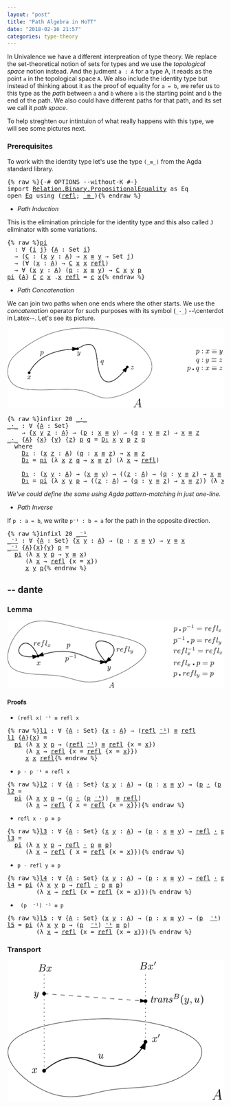 ```yaml
---
layout: "post"
title: "Path Algebra in HoTT"
date: "2018-02-16 21:57"
categories: type-theory
---
```


In Univalence we have a different interpreation of type theory. We replace the
set-theoretical notion of sets for types and we use the *topological space*
notion instead. And the judment `a : A` for a type A, it reads as the point `a` in
the topological space `A`. We also include the identity type but instead of thinking
about it as the proof of equality for `a = b`, we refer us to this type as
the *path* between `a` and `b` where `a` is the starting point and `b` the end
of the path. We also could have different paths for that path, and its set
we call it *path space*.

To help streghten our intintuion of what really happens with this type, we
will see some pictures next.

### Prerequisites

To work with the identity type let's use the type `(_≡_)` from
the Agda standard library.

<pre class="Agda">{% raw %}<a id="910" class="Symbol">{-#</a> <a id="914" class="Keyword">OPTIONS</a> <a id="922" class="Option">--without-K</a> <a id="934" class="Symbol">#-}</a>
<a id="938" class="Keyword">import</a> <a id="945" href="https://agda.github.io/agda-stdlib/Relation.Binary.PropositionalEquality.html" class="Module">Relation.Binary.PropositionalEquality</a> <a id="983" class="Symbol">as</a> <a id="986" class="Module">Eq</a>
<a id="989" class="Keyword">open</a> <a id="994" href="https://agda.github.io/agda-stdlib/Relation.Binary.PropositionalEquality.html" class="Module">Eq</a> <a id="997" class="Keyword">using</a> <a id="1003" class="Symbol">(</a><a id="1004" href="https://agda.github.io/agda-stdlib/Agda.Builtin.Equality.html#_%E2%89%A1_.refl" class="InductiveConstructor">refl</a><a id="1008" class="Symbol">;</a> <a id="1010" href="https://agda.github.io/agda-stdlib/Agda.Builtin.Equality.html#_%E2%89%A1_" class="Datatype Operator">_≡_</a><a id="1013" class="Symbol">)</a>{% endraw %}</pre>

+ *Path Induction*

This is the elimination principle for the identity type and
this also called `J` eliminator with some variations.

<pre class="Agda">{% raw %}<a id="pi" href="{% endraw %}{% link _posts/2018-02-16-path-algebra-in-HoTT.md %}{% raw %}#pi" class="Function">pi</a>
  <a id="1180" class="Symbol">:</a> <a id="1182" class="Symbol">∀</a> <a id="1184" class="Symbol">{</a><a id="1185" href="{% endraw %}{% link _posts/2018-02-16-path-algebra-in-HoTT.md %}{% raw %}#1185" class="Bound">i</a> <a id="1187" href="{% endraw %}{% link _posts/2018-02-16-path-algebra-in-HoTT.md %}{% raw %}#1187" class="Bound">j</a><a id="1188" class="Symbol">}</a> <a id="1190" class="Symbol">{</a><a id="1191" href="{% endraw %}{% link _posts/2018-02-16-path-algebra-in-HoTT.md %}{% raw %}#1191" class="Bound">A</a> <a id="1193" class="Symbol">:</a> <a id="1195" class="PrimitiveType">Set</a> <a id="1199" href="{% endraw %}{% link _posts/2018-02-16-path-algebra-in-HoTT.md %}{% raw %}#1185" class="Bound">i</a><a id="1200" class="Symbol">}</a>
  <a id="1204" class="Symbol">→</a> <a id="1206" class="Symbol">(</a><a id="1207" href="{% endraw %}{% link _posts/2018-02-16-path-algebra-in-HoTT.md %}{% raw %}#1207" class="Bound">C</a> <a id="1209" class="Symbol">:</a> <a id="1211" class="Symbol">(</a><a id="1212" href="{% endraw %}{% link _posts/2018-02-16-path-algebra-in-HoTT.md %}{% raw %}#1212" class="Bound">x</a> <a id="1214" href="{% endraw %}{% link _posts/2018-02-16-path-algebra-in-HoTT.md %}{% raw %}#1214" class="Bound">y</a> <a id="1216" class="Symbol">:</a> <a id="1218" href="{% endraw %}{% link _posts/2018-02-16-path-algebra-in-HoTT.md %}{% raw %}#1191" class="Bound">A</a><a id="1219" class="Symbol">)</a> <a id="1221" class="Symbol">→</a> <a id="1223" href="{% endraw %}{% link _posts/2018-02-16-path-algebra-in-HoTT.md %}{% raw %}#1212" class="Bound">x</a> <a id="1225" href="https://agda.github.io/agda-stdlib/Agda.Builtin.Equality.html#_%E2%89%A1_" class="Datatype Operator">≡</a> <a id="1227" href="{% endraw %}{% link _posts/2018-02-16-path-algebra-in-HoTT.md %}{% raw %}#1214" class="Bound">y</a> <a id="1229" class="Symbol">→</a> <a id="1231" class="PrimitiveType">Set</a> <a id="1235" href="{% endraw %}{% link _posts/2018-02-16-path-algebra-in-HoTT.md %}{% raw %}#1187" class="Bound">j</a><a id="1236" class="Symbol">)</a>
  <a id="1240" class="Symbol">→</a> <a id="1242" class="Symbol">(∀</a> <a id="1245" class="Symbol">(</a><a id="1246" href="{% endraw %}{% link _posts/2018-02-16-path-algebra-in-HoTT.md %}{% raw %}#1246" class="Bound">x</a> <a id="1248" class="Symbol">:</a> <a id="1250" href="{% endraw %}{% link _posts/2018-02-16-path-algebra-in-HoTT.md %}{% raw %}#1191" class="Bound">A</a><a id="1251" class="Symbol">)</a> <a id="1253" class="Symbol">→</a> <a id="1255" href="{% endraw %}{% link _posts/2018-02-16-path-algebra-in-HoTT.md %}{% raw %}#1207" class="Bound">C</a> <a id="1257" href="{% endraw %}{% link _posts/2018-02-16-path-algebra-in-HoTT.md %}{% raw %}#1246" class="Bound">x</a> <a id="1259" href="{% endraw %}{% link _posts/2018-02-16-path-algebra-in-HoTT.md %}{% raw %}#1246" class="Bound">x</a> <a id="1261" href="https://agda.github.io/agda-stdlib/Agda.Builtin.Equality.html#_%E2%89%A1_.refl" class="InductiveConstructor">refl</a><a id="1265" class="Symbol">)</a>
  <a id="1269" class="Symbol">→</a> <a id="1271" class="Symbol">∀</a> <a id="1273" class="Symbol">(</a><a id="1274" href="{% endraw %}{% link _posts/2018-02-16-path-algebra-in-HoTT.md %}{% raw %}#1274" class="Bound">x</a> <a id="1276" href="{% endraw %}{% link _posts/2018-02-16-path-algebra-in-HoTT.md %}{% raw %}#1276" class="Bound">y</a> <a id="1278" class="Symbol">:</a> <a id="1280" href="{% endraw %}{% link _posts/2018-02-16-path-algebra-in-HoTT.md %}{% raw %}#1191" class="Bound">A</a><a id="1281" class="Symbol">)</a> <a id="1283" class="Symbol">(</a><a id="1284" href="{% endraw %}{% link _posts/2018-02-16-path-algebra-in-HoTT.md %}{% raw %}#1284" class="Bound">p</a> <a id="1286" class="Symbol">:</a> <a id="1288" href="{% endraw %}{% link _posts/2018-02-16-path-algebra-in-HoTT.md %}{% raw %}#1274" class="Bound">x</a> <a id="1290" href="https://agda.github.io/agda-stdlib/Agda.Builtin.Equality.html#_%E2%89%A1_" class="Datatype Operator">≡</a> <a id="1292" href="{% endraw %}{% link _posts/2018-02-16-path-algebra-in-HoTT.md %}{% raw %}#1276" class="Bound">y</a><a id="1293" class="Symbol">)</a> <a id="1295" class="Symbol">→</a> <a id="1297" href="{% endraw %}{% link _posts/2018-02-16-path-algebra-in-HoTT.md %}{% raw %}#1207" class="Bound">C</a> <a id="1299" href="{% endraw %}{% link _posts/2018-02-16-path-algebra-in-HoTT.md %}{% raw %}#1274" class="Bound">x</a> <a id="1301" href="{% endraw %}{% link _posts/2018-02-16-path-algebra-in-HoTT.md %}{% raw %}#1276" class="Bound">y</a> <a id="1303" href="{% endraw %}{% link _posts/2018-02-16-path-algebra-in-HoTT.md %}{% raw %}#1284" class="Bound">p</a>
<a id="1305" href="{% endraw %}{% link _posts/2018-02-16-path-algebra-in-HoTT.md %}{% raw %}#pi" class="Function">pi</a> <a id="1308" class="Symbol">{</a><a id="1309" href="{% endraw %}{% link _posts/2018-02-16-path-algebra-in-HoTT.md %}{% raw %}#1309" class="Bound">A</a><a id="1310" class="Symbol">}</a> <a id="1312" href="{% endraw %}{% link _posts/2018-02-16-path-algebra-in-HoTT.md %}{% raw %}#1312" class="Bound">C</a> <a id="1314" href="{% endraw %}{% link _posts/2018-02-16-path-algebra-in-HoTT.md %}{% raw %}#1314" class="Bound">c</a> <a id="1316" href="{% endraw %}{% link _posts/2018-02-16-path-algebra-in-HoTT.md %}{% raw %}#1316" class="Bound">x</a> <a id="1318" class="DottedPattern Symbol">.</a><a id="1319" href="{% endraw %}{% link _posts/2018-02-16-path-algebra-in-HoTT.md %}{% raw %}#1316" class="DottedPattern Bound">x</a> <a id="1321" href="https://agda.github.io/agda-stdlib/Agda.Builtin.Equality.html#_%E2%89%A1_.refl" class="InductiveConstructor">refl</a> <a id="1326" class="Symbol">=</a> <a id="1328" href="{% endraw %}{% link _posts/2018-02-16-path-algebra-in-HoTT.md %}{% raw %}#1314" class="Bound">c</a> <a id="1330" href="{% endraw %}{% link _posts/2018-02-16-path-algebra-in-HoTT.md %}{% raw %}#1316" class="Bound">x</a>{% endraw %}</pre>

+ *Path Concatenation*

We can join two paths when one ends where the other starts.
We use the _concatenation_ operator for such purposes with its symbol (`_·_`)
--\centerdot in Latex--. Let's see its picture.

![path](/assets/images/path-concatenation.png)

<pre class="Agda">{% raw %}<a id="1616" class="Keyword">infixr</a> <a id="1623" class="Number">20</a> <a id="1626" href="{% endraw %}{% link _posts/2018-02-16-path-algebra-in-HoTT.md %}{% raw %}#_%C2%B7_" class="Function Operator">_·_</a>
<a id="_·_" href="{% endraw %}{% link _posts/2018-02-16-path-algebra-in-HoTT.md %}{% raw %}#_%C2%B7_" class="Function Operator">_·_</a> <a id="1634" class="Symbol">:</a> <a id="1636" class="Symbol">∀</a> <a id="1638" class="Symbol">{</a><a id="1639" href="{% endraw %}{% link _posts/2018-02-16-path-algebra-in-HoTT.md %}{% raw %}#1639" class="Bound">A</a> <a id="1641" class="Symbol">:</a> <a id="1643" class="PrimitiveType">Set</a><a id="1646" class="Symbol">}</a>
    <a id="1652" class="Symbol">→</a> <a id="1654" class="Symbol">{</a><a id="1655" href="{% endraw %}{% link _posts/2018-02-16-path-algebra-in-HoTT.md %}{% raw %}#1655" class="Bound">x</a> <a id="1657" href="{% endraw %}{% link _posts/2018-02-16-path-algebra-in-HoTT.md %}{% raw %}#1657" class="Bound">y</a> <a id="1659" href="{% endraw %}{% link _posts/2018-02-16-path-algebra-in-HoTT.md %}{% raw %}#1659" class="Bound">z</a> <a id="1661" class="Symbol">:</a> <a id="1663" href="{% endraw %}{% link _posts/2018-02-16-path-algebra-in-HoTT.md %}{% raw %}#1639" class="Bound">A</a><a id="1664" class="Symbol">}</a> <a id="1666" class="Symbol">→</a> <a id="1668" class="Symbol">(</a><a id="1669" href="{% endraw %}{% link _posts/2018-02-16-path-algebra-in-HoTT.md %}{% raw %}#1669" class="Bound">p</a> <a id="1671" class="Symbol">:</a> <a id="1673" href="{% endraw %}{% link _posts/2018-02-16-path-algebra-in-HoTT.md %}{% raw %}#1655" class="Bound">x</a> <a id="1675" href="https://agda.github.io/agda-stdlib/Agda.Builtin.Equality.html#_%E2%89%A1_" class="Datatype Operator">≡</a> <a id="1677" href="{% endraw %}{% link _posts/2018-02-16-path-algebra-in-HoTT.md %}{% raw %}#1657" class="Bound">y</a><a id="1678" class="Symbol">)</a> <a id="1680" class="Symbol">→</a> <a id="1682" class="Symbol">(</a><a id="1683" href="{% endraw %}{% link _posts/2018-02-16-path-algebra-in-HoTT.md %}{% raw %}#1683" class="Bound">q</a> <a id="1685" class="Symbol">:</a> <a id="1687" href="{% endraw %}{% link _posts/2018-02-16-path-algebra-in-HoTT.md %}{% raw %}#1657" class="Bound">y</a> <a id="1689" href="https://agda.github.io/agda-stdlib/Agda.Builtin.Equality.html#_%E2%89%A1_" class="Datatype Operator">≡</a> <a id="1691" href="{% endraw %}{% link _posts/2018-02-16-path-algebra-in-HoTT.md %}{% raw %}#1659" class="Bound">z</a><a id="1692" class="Symbol">)</a> <a id="1694" class="Symbol">→</a> <a id="1696" href="{% endraw %}{% link _posts/2018-02-16-path-algebra-in-HoTT.md %}{% raw %}#1655" class="Bound">x</a> <a id="1698" href="https://agda.github.io/agda-stdlib/Agda.Builtin.Equality.html#_%E2%89%A1_" class="Datatype Operator">≡</a> <a id="1700" href="{% endraw %}{% link _posts/2018-02-16-path-algebra-in-HoTT.md %}{% raw %}#1659" class="Bound">z</a>
<a id="1702" href="{% endraw %}{% link _posts/2018-02-16-path-algebra-in-HoTT.md %}{% raw %}#_%C2%B7_" class="Function Operator">_·_</a> <a id="1706" class="Symbol">{</a><a id="1707" href="{% endraw %}{% link _posts/2018-02-16-path-algebra-in-HoTT.md %}{% raw %}#1707" class="Bound">A</a><a id="1708" class="Symbol">}</a> <a id="1710" class="Symbol">{</a><a id="1711" href="{% endraw %}{% link _posts/2018-02-16-path-algebra-in-HoTT.md %}{% raw %}#1711" class="Bound">x</a><a id="1712" class="Symbol">}</a> <a id="1714" class="Symbol">{</a><a id="1715" href="{% endraw %}{% link _posts/2018-02-16-path-algebra-in-HoTT.md %}{% raw %}#1715" class="Bound">y</a><a id="1716" class="Symbol">}</a> <a id="1718" class="Symbol">{</a><a id="1719" href="{% endraw %}{% link _posts/2018-02-16-path-algebra-in-HoTT.md %}{% raw %}#1719" class="Bound">z</a><a id="1720" class="Symbol">}</a> <a id="1722" href="{% endraw %}{% link _posts/2018-02-16-path-algebra-in-HoTT.md %}{% raw %}#1722" class="Bound">p</a> <a id="1724" href="{% endraw %}{% link _posts/2018-02-16-path-algebra-in-HoTT.md %}{% raw %}#1724" class="Bound">q</a> <a id="1726" class="Symbol">=</a> <a id="1728" href="{% endraw %}{% link _posts/2018-02-16-path-algebra-in-HoTT.md %}{% raw %}#1836" class="Function">D₁</a> <a id="1731" href="{% endraw %}{% link _posts/2018-02-16-path-algebra-in-HoTT.md %}{% raw %}#1711" class="Bound">x</a> <a id="1733" href="{% endraw %}{% link _posts/2018-02-16-path-algebra-in-HoTT.md %}{% raw %}#1715" class="Bound">y</a> <a id="1735" href="{% endraw %}{% link _posts/2018-02-16-path-algebra-in-HoTT.md %}{% raw %}#1722" class="Bound">p</a> <a id="1737" href="{% endraw %}{% link _posts/2018-02-16-path-algebra-in-HoTT.md %}{% raw %}#1719" class="Bound">z</a> <a id="1739" href="{% endraw %}{% link _posts/2018-02-16-path-algebra-in-HoTT.md %}{% raw %}#1724" class="Bound">q</a>
  <a id="1743" class="Keyword">where</a>
    <a id="1753" href="{% endraw %}{% link _posts/2018-02-16-path-algebra-in-HoTT.md %}{% raw %}#1753" class="Function">D₂</a> <a id="1756" class="Symbol">:</a> <a id="1758" class="Symbol">(</a><a id="1759" href="{% endraw %}{% link _posts/2018-02-16-path-algebra-in-HoTT.md %}{% raw %}#1759" class="Bound">x</a> <a id="1761" href="{% endraw %}{% link _posts/2018-02-16-path-algebra-in-HoTT.md %}{% raw %}#1761" class="Bound">z</a> <a id="1763" class="Symbol">:</a> <a id="1765" href="{% endraw %}{% link _posts/2018-02-16-path-algebra-in-HoTT.md %}{% raw %}#1707" class="Bound">A</a><a id="1766" class="Symbol">)</a> <a id="1768" class="Symbol">(</a><a id="1769" href="{% endraw %}{% link _posts/2018-02-16-path-algebra-in-HoTT.md %}{% raw %}#1769" class="Bound">q</a> <a id="1771" class="Symbol">:</a> <a id="1773" href="{% endraw %}{% link _posts/2018-02-16-path-algebra-in-HoTT.md %}{% raw %}#1759" class="Bound">x</a> <a id="1775" href="https://agda.github.io/agda-stdlib/Agda.Builtin.Equality.html#_%E2%89%A1_" class="Datatype Operator">≡</a> <a id="1777" href="{% endraw %}{% link _posts/2018-02-16-path-algebra-in-HoTT.md %}{% raw %}#1761" class="Bound">z</a><a id="1778" class="Symbol">)</a> <a id="1780" class="Symbol">→</a> <a id="1782" href="{% endraw %}{% link _posts/2018-02-16-path-algebra-in-HoTT.md %}{% raw %}#1759" class="Bound">x</a> <a id="1784" href="https://agda.github.io/agda-stdlib/Agda.Builtin.Equality.html#_%E2%89%A1_" class="Datatype Operator">≡</a> <a id="1786" href="{% endraw %}{% link _posts/2018-02-16-path-algebra-in-HoTT.md %}{% raw %}#1761" class="Bound">z</a>
    <a id="1792" href="{% endraw %}{% link _posts/2018-02-16-path-algebra-in-HoTT.md %}{% raw %}#1753" class="Function">D₂</a> <a id="1795" class="Symbol">=</a> <a id="1797" href="{% endraw %}{% link _posts/2018-02-16-path-algebra-in-HoTT.md %}{% raw %}#pi" class="Function">pi</a> <a id="1800" class="Symbol">(λ</a> <a id="1803" href="{% endraw %}{% link _posts/2018-02-16-path-algebra-in-HoTT.md %}{% raw %}#1803" class="Bound">x</a> <a id="1805" href="{% endraw %}{% link _posts/2018-02-16-path-algebra-in-HoTT.md %}{% raw %}#1805" class="Bound">z</a> <a id="1807" href="{% endraw %}{% link _posts/2018-02-16-path-algebra-in-HoTT.md %}{% raw %}#1807" class="Bound">q</a> <a id="1809" class="Symbol">→</a> <a id="1811" href="{% endraw %}{% link _posts/2018-02-16-path-algebra-in-HoTT.md %}{% raw %}#1803" class="Bound">x</a> <a id="1813" href="https://agda.github.io/agda-stdlib/Agda.Builtin.Equality.html#_%E2%89%A1_" class="Datatype Operator">≡</a> <a id="1815" href="{% endraw %}{% link _posts/2018-02-16-path-algebra-in-HoTT.md %}{% raw %}#1805" class="Bound">z</a><a id="1816" class="Symbol">)</a> <a id="1818" class="Symbol">(λ</a> <a id="1821" href="{% endraw %}{% link _posts/2018-02-16-path-algebra-in-HoTT.md %}{% raw %}#1821" class="Bound">x</a> <a id="1823" class="Symbol">→</a> <a id="1825" href="https://agda.github.io/agda-stdlib/Agda.Builtin.Equality.html#_%E2%89%A1_.refl" class="InductiveConstructor">refl</a><a id="1829" class="Symbol">)</a>

    <a id="1836" href="{% endraw %}{% link _posts/2018-02-16-path-algebra-in-HoTT.md %}{% raw %}#1836" class="Function">D₁</a> <a id="1839" class="Symbol">:</a> <a id="1841" class="Symbol">(</a><a id="1842" href="{% endraw %}{% link _posts/2018-02-16-path-algebra-in-HoTT.md %}{% raw %}#1842" class="Bound">x</a> <a id="1844" href="{% endraw %}{% link _posts/2018-02-16-path-algebra-in-HoTT.md %}{% raw %}#1844" class="Bound">y</a> <a id="1846" class="Symbol">:</a> <a id="1848" href="{% endraw %}{% link _posts/2018-02-16-path-algebra-in-HoTT.md %}{% raw %}#1707" class="Bound">A</a><a id="1849" class="Symbol">)</a> <a id="1851" class="Symbol">→</a> <a id="1853" class="Symbol">(</a><a id="1854" href="{% endraw %}{% link _posts/2018-02-16-path-algebra-in-HoTT.md %}{% raw %}#1842" class="Bound">x</a> <a id="1856" href="https://agda.github.io/agda-stdlib/Agda.Builtin.Equality.html#_%E2%89%A1_" class="Datatype Operator">≡</a> <a id="1858" href="{% endraw %}{% link _posts/2018-02-16-path-algebra-in-HoTT.md %}{% raw %}#1844" class="Bound">y</a><a id="1859" class="Symbol">)</a> <a id="1861" class="Symbol">→</a> <a id="1863" class="Symbol">((</a><a id="1865" href="{% endraw %}{% link _posts/2018-02-16-path-algebra-in-HoTT.md %}{% raw %}#1865" class="Bound">z</a> <a id="1867" class="Symbol">:</a> <a id="1869" href="{% endraw %}{% link _posts/2018-02-16-path-algebra-in-HoTT.md %}{% raw %}#1707" class="Bound">A</a><a id="1870" class="Symbol">)</a> <a id="1872" class="Symbol">→</a> <a id="1874" class="Symbol">(</a><a id="1875" href="{% endraw %}{% link _posts/2018-02-16-path-algebra-in-HoTT.md %}{% raw %}#1875" class="Bound">q</a> <a id="1877" class="Symbol">:</a> <a id="1879" href="{% endraw %}{% link _posts/2018-02-16-path-algebra-in-HoTT.md %}{% raw %}#1844" class="Bound">y</a> <a id="1881" href="https://agda.github.io/agda-stdlib/Agda.Builtin.Equality.html#_%E2%89%A1_" class="Datatype Operator">≡</a> <a id="1883" href="{% endraw %}{% link _posts/2018-02-16-path-algebra-in-HoTT.md %}{% raw %}#1865" class="Bound">z</a><a id="1884" class="Symbol">)</a> <a id="1886" class="Symbol">→</a> <a id="1888" href="{% endraw %}{% link _posts/2018-02-16-path-algebra-in-HoTT.md %}{% raw %}#1842" class="Bound">x</a> <a id="1890" href="https://agda.github.io/agda-stdlib/Agda.Builtin.Equality.html#_%E2%89%A1_" class="Datatype Operator">≡</a> <a id="1892" href="{% endraw %}{% link _posts/2018-02-16-path-algebra-in-HoTT.md %}{% raw %}#1865" class="Bound">z</a><a id="1893" class="Symbol">)</a>
    <a id="1899" href="{% endraw %}{% link _posts/2018-02-16-path-algebra-in-HoTT.md %}{% raw %}#1836" class="Function">D₁</a> <a id="1902" class="Symbol">=</a> <a id="1904" href="{% endraw %}{% link _posts/2018-02-16-path-algebra-in-HoTT.md %}{% raw %}#pi" class="Function">pi</a> <a id="1907" class="Symbol">(λ</a> <a id="1910" href="{% endraw %}{% link _posts/2018-02-16-path-algebra-in-HoTT.md %}{% raw %}#1910" class="Bound">x</a> <a id="1912" href="{% endraw %}{% link _posts/2018-02-16-path-algebra-in-HoTT.md %}{% raw %}#1912" class="Bound">y</a> <a id="1914" href="{% endraw %}{% link _posts/2018-02-16-path-algebra-in-HoTT.md %}{% raw %}#1914" class="Bound">p</a> <a id="1916" class="Symbol">→</a> <a id="1918" class="Symbol">((</a><a id="1920" href="{% endraw %}{% link _posts/2018-02-16-path-algebra-in-HoTT.md %}{% raw %}#1920" class="Bound">z</a> <a id="1922" class="Symbol">:</a> <a id="1924" href="{% endraw %}{% link _posts/2018-02-16-path-algebra-in-HoTT.md %}{% raw %}#1707" class="Bound">A</a><a id="1925" class="Symbol">)</a> <a id="1927" class="Symbol">→</a> <a id="1929" class="Symbol">(</a><a id="1930" href="{% endraw %}{% link _posts/2018-02-16-path-algebra-in-HoTT.md %}{% raw %}#1930" class="Bound">q</a> <a id="1932" class="Symbol">:</a> <a id="1934" href="{% endraw %}{% link _posts/2018-02-16-path-algebra-in-HoTT.md %}{% raw %}#1912" class="Bound">y</a> <a id="1936" href="https://agda.github.io/agda-stdlib/Agda.Builtin.Equality.html#_%E2%89%A1_" class="Datatype Operator">≡</a> <a id="1938" href="{% endraw %}{% link _posts/2018-02-16-path-algebra-in-HoTT.md %}{% raw %}#1920" class="Bound">z</a><a id="1939" class="Symbol">)</a> <a id="1941" class="Symbol">→</a> <a id="1943" href="{% endraw %}{% link _posts/2018-02-16-path-algebra-in-HoTT.md %}{% raw %}#1910" class="Bound">x</a> <a id="1945" href="https://agda.github.io/agda-stdlib/Agda.Builtin.Equality.html#_%E2%89%A1_" class="Datatype Operator">≡</a> <a id="1947" href="{% endraw %}{% link _posts/2018-02-16-path-algebra-in-HoTT.md %}{% raw %}#1920" class="Bound">z</a><a id="1948" class="Symbol">))</a> <a id="1951" class="Symbol">(λ</a> <a id="1954" href="{% endraw %}{% link _posts/2018-02-16-path-algebra-in-HoTT.md %}{% raw %}#1954" class="Bound">x</a> <a id="1956" class="Symbol">→</a> <a id="1958" href="{% endraw %}{% link _posts/2018-02-16-path-algebra-in-HoTT.md %}{% raw %}#1753" class="Function">D₂</a> <a id="1961" href="{% endraw %}{% link _posts/2018-02-16-path-algebra-in-HoTT.md %}{% raw %}#1954" class="Bound">x</a><a id="1962" class="Symbol">)</a>{% endraw %}</pre>

*We've could define the same using Agda pattern-matching in just one-line.*

+ *Path Inverse*

If `p : a = b`, we write `p⁻¹ : b = a` for the path in the opposite direction.

<pre class="Agda">{% raw %}<a id="2164" class="Keyword">infixl</a> <a id="2171" class="Number">20</a> <a id="2174" href="{% endraw %}{% link _posts/2018-02-16-path-algebra-in-HoTT.md %}{% raw %}#_%E2%81%BB%C2%B9" class="Function Operator">_⁻¹</a>
<a id="_⁻¹" href="{% endraw %}{% link _posts/2018-02-16-path-algebra-in-HoTT.md %}{% raw %}#_%E2%81%BB%C2%B9" class="Function Operator">_⁻¹</a> <a id="2182" class="Symbol">:</a> <a id="2184" class="Symbol">∀</a> <a id="2186" class="Symbol">{</a><a id="2187" href="{% endraw %}{% link _posts/2018-02-16-path-algebra-in-HoTT.md %}{% raw %}#2187" class="Bound">A</a> <a id="2189" class="Symbol">:</a> <a id="2191" class="PrimitiveType">Set</a><a id="2194" class="Symbol">}</a> <a id="2196" class="Symbol">{</a><a id="2197" href="{% endraw %}{% link _posts/2018-02-16-path-algebra-in-HoTT.md %}{% raw %}#2197" class="Bound">x</a> <a id="2199" href="{% endraw %}{% link _posts/2018-02-16-path-algebra-in-HoTT.md %}{% raw %}#2199" class="Bound">y</a> <a id="2201" class="Symbol">:</a> <a id="2203" href="{% endraw %}{% link _posts/2018-02-16-path-algebra-in-HoTT.md %}{% raw %}#2187" class="Bound">A</a><a id="2204" class="Symbol">}</a> <a id="2206" class="Symbol">→</a> <a id="2208" class="Symbol">(</a><a id="2209" href="{% endraw %}{% link _posts/2018-02-16-path-algebra-in-HoTT.md %}{% raw %}#2209" class="Bound">p</a> <a id="2211" class="Symbol">:</a> <a id="2213" href="{% endraw %}{% link _posts/2018-02-16-path-algebra-in-HoTT.md %}{% raw %}#2197" class="Bound">x</a> <a id="2215" href="https://agda.github.io/agda-stdlib/Agda.Builtin.Equality.html#_%E2%89%A1_" class="Datatype Operator">≡</a> <a id="2217" href="{% endraw %}{% link _posts/2018-02-16-path-algebra-in-HoTT.md %}{% raw %}#2199" class="Bound">y</a><a id="2218" class="Symbol">)</a> <a id="2220" class="Symbol">→</a> <a id="2222" href="{% endraw %}{% link _posts/2018-02-16-path-algebra-in-HoTT.md %}{% raw %}#2199" class="Bound">y</a> <a id="2224" href="https://agda.github.io/agda-stdlib/Agda.Builtin.Equality.html#_%E2%89%A1_" class="Datatype Operator">≡</a> <a id="2226" href="{% endraw %}{% link _posts/2018-02-16-path-algebra-in-HoTT.md %}{% raw %}#2197" class="Bound">x</a>
<a id="2228" href="{% endraw %}{% link _posts/2018-02-16-path-algebra-in-HoTT.md %}{% raw %}#_%E2%81%BB%C2%B9" class="Function Operator">_⁻¹</a> <a id="2232" class="Symbol">{</a><a id="2233" href="{% endraw %}{% link _posts/2018-02-16-path-algebra-in-HoTT.md %}{% raw %}#2233" class="Bound">A</a><a id="2234" class="Symbol">}{</a><a id="2236" href="{% endraw %}{% link _posts/2018-02-16-path-algebra-in-HoTT.md %}{% raw %}#2236" class="Bound">x</a><a id="2237" class="Symbol">}{</a><a id="2239" href="{% endraw %}{% link _posts/2018-02-16-path-algebra-in-HoTT.md %}{% raw %}#2239" class="Bound">y</a><a id="2240" class="Symbol">}</a> <a id="2242" href="{% endraw %}{% link _posts/2018-02-16-path-algebra-in-HoTT.md %}{% raw %}#2242" class="Bound">p</a> <a id="2244" class="Symbol">=</a>
  <a id="2248" href="{% endraw %}{% link _posts/2018-02-16-path-algebra-in-HoTT.md %}{% raw %}#pi" class="Function">pi</a> <a id="2251" class="Symbol">(λ</a> <a id="2254" href="{% endraw %}{% link _posts/2018-02-16-path-algebra-in-HoTT.md %}{% raw %}#2254" class="Bound">x</a> <a id="2256" href="{% endraw %}{% link _posts/2018-02-16-path-algebra-in-HoTT.md %}{% raw %}#2256" class="Bound">y</a> <a id="2258" href="{% endraw %}{% link _posts/2018-02-16-path-algebra-in-HoTT.md %}{% raw %}#2258" class="Bound">p</a> <a id="2260" class="Symbol">→</a> <a id="2262" href="{% endraw %}{% link _posts/2018-02-16-path-algebra-in-HoTT.md %}{% raw %}#2256" class="Bound">y</a> <a id="2264" href="https://agda.github.io/agda-stdlib/Agda.Builtin.Equality.html#_%E2%89%A1_" class="Datatype Operator">≡</a> <a id="2266" href="{% endraw %}{% link _posts/2018-02-16-path-algebra-in-HoTT.md %}{% raw %}#2254" class="Bound">x</a><a id="2267" class="Symbol">)</a>
     <a id="2274" class="Symbol">(λ</a> <a id="2277" href="{% endraw %}{% link _posts/2018-02-16-path-algebra-in-HoTT.md %}{% raw %}#2277" class="Bound">x</a> <a id="2279" class="Symbol">→</a> <a id="2281" href="https://agda.github.io/agda-stdlib/Agda.Builtin.Equality.html#_%E2%89%A1_.refl" class="InductiveConstructor">refl</a> <a id="2286" class="Symbol">{</a><a id="2287" class="Argument">x</a> <a id="2289" class="Symbol">=</a> <a id="2291" href="{% endraw %}{% link _posts/2018-02-16-path-algebra-in-HoTT.md %}{% raw %}#2277" class="Bound">x</a><a id="2292" class="Symbol">})</a>
     <a id="2300" href="{% endraw %}{% link _posts/2018-02-16-path-algebra-in-HoTT.md %}{% raw %}#2236" class="Bound">x</a> <a id="2302" href="{% endraw %}{% link _posts/2018-02-16-path-algebra-in-HoTT.md %}{% raw %}#2239" class="Bound">y</a> <a id="2304" href="{% endraw %}{% link _posts/2018-02-16-path-algebra-in-HoTT.md %}{% raw %}#2242" class="Bound">p</a>{% endraw %}</pre>

-- dante
-----------------------------------------------------------------------------

### Lemma

![path](/assets/images/path-algebra.png)

#### Proofs

+ `(refl x) ⁻¹ ≡ refl x`
<pre class="Agda">{% raw %}<a id="l1" href="{% endraw %}{% link _posts/2018-02-16-path-algebra-in-HoTT.md %}{% raw %}#l1" class="Function">l1</a> <a id="2513" class="Symbol">:</a> <a id="2515" class="Symbol">∀</a> <a id="2517" class="Symbol">{</a><a id="2518" href="{% endraw %}{% link _posts/2018-02-16-path-algebra-in-HoTT.md %}{% raw %}#2518" class="Bound">A</a> <a id="2520" class="Symbol">:</a> <a id="2522" class="PrimitiveType">Set</a><a id="2525" class="Symbol">}</a> <a id="2527" class="Symbol">{</a><a id="2528" href="{% endraw %}{% link _posts/2018-02-16-path-algebra-in-HoTT.md %}{% raw %}#2528" class="Bound">x</a> <a id="2530" class="Symbol">:</a> <a id="2532" href="{% endraw %}{% link _posts/2018-02-16-path-algebra-in-HoTT.md %}{% raw %}#2518" class="Bound">A</a><a id="2533" class="Symbol">}</a> <a id="2535" class="Symbol">→</a> <a id="2537" class="Symbol">(</a><a id="2538" href="https://agda.github.io/agda-stdlib/Agda.Builtin.Equality.html#_%E2%89%A1_.refl" class="InductiveConstructor">refl</a> <a id="2543" href="{% endraw %}{% link _posts/2018-02-16-path-algebra-in-HoTT.md %}{% raw %}#_%E2%81%BB%C2%B9" class="Function Operator">⁻¹</a><a id="2545" class="Symbol">)</a> <a id="2547" href="https://agda.github.io/agda-stdlib/Agda.Builtin.Equality.html#_%E2%89%A1_" class="Datatype Operator">≡</a> <a id="2549" href="https://agda.github.io/agda-stdlib/Agda.Builtin.Equality.html#_%E2%89%A1_.refl" class="InductiveConstructor">refl</a>
<a id="2554" href="{% endraw %}{% link _posts/2018-02-16-path-algebra-in-HoTT.md %}{% raw %}#l1" class="Function">l1</a> <a id="2557" class="Symbol">{</a><a id="2558" href="{% endraw %}{% link _posts/2018-02-16-path-algebra-in-HoTT.md %}{% raw %}#2558" class="Bound">A</a><a id="2559" class="Symbol">}{</a><a id="2561" href="{% endraw %}{% link _posts/2018-02-16-path-algebra-in-HoTT.md %}{% raw %}#2561" class="Bound">x</a><a id="2562" class="Symbol">}</a> <a id="2564" class="Symbol">=</a>
  <a id="2568" href="{% endraw %}{% link _posts/2018-02-16-path-algebra-in-HoTT.md %}{% raw %}#pi" class="Function">pi</a> <a id="2571" class="Symbol">(λ</a> <a id="2574" href="{% endraw %}{% link _posts/2018-02-16-path-algebra-in-HoTT.md %}{% raw %}#2574" class="Bound">x</a> <a id="2576" href="{% endraw %}{% link _posts/2018-02-16-path-algebra-in-HoTT.md %}{% raw %}#2576" class="Bound">y</a> <a id="2578" href="{% endraw %}{% link _posts/2018-02-16-path-algebra-in-HoTT.md %}{% raw %}#2578" class="Bound">p</a> <a id="2580" class="Symbol">→</a> <a id="2582" class="Symbol">(</a><a id="2583" href="https://agda.github.io/agda-stdlib/Agda.Builtin.Equality.html#_%E2%89%A1_.refl" class="InductiveConstructor">refl</a> <a id="2588" href="{% endraw %}{% link _posts/2018-02-16-path-algebra-in-HoTT.md %}{% raw %}#_%E2%81%BB%C2%B9" class="Function Operator">⁻¹</a><a id="2590" class="Symbol">)</a> <a id="2592" href="https://agda.github.io/agda-stdlib/Agda.Builtin.Equality.html#_%E2%89%A1_" class="Datatype Operator">≡</a> <a id="2594" href="https://agda.github.io/agda-stdlib/Agda.Builtin.Equality.html#_%E2%89%A1_.refl" class="InductiveConstructor">refl</a> <a id="2599" class="Symbol">{</a><a id="2600" class="Argument">x</a> <a id="2602" class="Symbol">=</a> <a id="2604" href="{% endraw %}{% link _posts/2018-02-16-path-algebra-in-HoTT.md %}{% raw %}#2574" class="Bound">x</a><a id="2605" class="Symbol">})</a>
     <a id="2613" class="Symbol">(λ</a> <a id="2616" href="{% endraw %}{% link _posts/2018-02-16-path-algebra-in-HoTT.md %}{% raw %}#2616" class="Bound">x</a> <a id="2618" class="Symbol">→</a> <a id="2620" href="https://agda.github.io/agda-stdlib/Agda.Builtin.Equality.html#_%E2%89%A1_.refl" class="InductiveConstructor">refl</a> <a id="2625" class="Symbol">{</a><a id="2626" class="Argument">x</a> <a id="2628" class="Symbol">=</a> <a id="2630" href="https://agda.github.io/agda-stdlib/Agda.Builtin.Equality.html#_%E2%89%A1_.refl" class="InductiveConstructor">refl</a> <a id="2635" class="Symbol">{</a><a id="2636" class="Argument">x</a> <a id="2638" class="Symbol">=</a> <a id="2640" href="{% endraw %}{% link _posts/2018-02-16-path-algebra-in-HoTT.md %}{% raw %}#2616" class="Bound">x</a><a id="2641" class="Symbol">}})</a>
     <a id="2650" href="{% endraw %}{% link _posts/2018-02-16-path-algebra-in-HoTT.md %}{% raw %}#2561" class="Bound">x</a> <a id="2652" href="{% endraw %}{% link _posts/2018-02-16-path-algebra-in-HoTT.md %}{% raw %}#2561" class="Bound">x</a> <a id="2654" href="https://agda.github.io/agda-stdlib/Agda.Builtin.Equality.html#_%E2%89%A1_.refl" class="InductiveConstructor">refl</a>{% endraw %}</pre>

+ `p · p ⁻¹ ≡ refl x`

<pre class="Agda">{% raw %}<a id="l2" href="{% endraw %}{% link _posts/2018-02-16-path-algebra-in-HoTT.md %}{% raw %}#l2" class="Function">l2</a> <a id="2710" class="Symbol">:</a> <a id="2712" class="Symbol">∀</a> <a id="2714" class="Symbol">{</a><a id="2715" href="{% endraw %}{% link _posts/2018-02-16-path-algebra-in-HoTT.md %}{% raw %}#2715" class="Bound">A</a> <a id="2717" class="Symbol">:</a> <a id="2719" class="PrimitiveType">Set</a><a id="2722" class="Symbol">}</a> <a id="2724" class="Symbol">(</a><a id="2725" href="{% endraw %}{% link _posts/2018-02-16-path-algebra-in-HoTT.md %}{% raw %}#2725" class="Bound">x</a> <a id="2727" href="{% endraw %}{% link _posts/2018-02-16-path-algebra-in-HoTT.md %}{% raw %}#2727" class="Bound">y</a> <a id="2729" class="Symbol">:</a> <a id="2731" href="{% endraw %}{% link _posts/2018-02-16-path-algebra-in-HoTT.md %}{% raw %}#2715" class="Bound">A</a><a id="2732" class="Symbol">)</a> <a id="2734" class="Symbol">→</a> <a id="2736" class="Symbol">(</a><a id="2737" href="{% endraw %}{% link _posts/2018-02-16-path-algebra-in-HoTT.md %}{% raw %}#2737" class="Bound">p</a> <a id="2739" class="Symbol">:</a> <a id="2741" href="{% endraw %}{% link _posts/2018-02-16-path-algebra-in-HoTT.md %}{% raw %}#2725" class="Bound">x</a> <a id="2743" href="https://agda.github.io/agda-stdlib/Agda.Builtin.Equality.html#_%E2%89%A1_" class="Datatype Operator">≡</a> <a id="2745" href="{% endraw %}{% link _posts/2018-02-16-path-algebra-in-HoTT.md %}{% raw %}#2727" class="Bound">y</a><a id="2746" class="Symbol">)</a> <a id="2748" class="Symbol">→</a> <a id="2750" class="Symbol">(</a><a id="2751" href="{% endraw %}{% link _posts/2018-02-16-path-algebra-in-HoTT.md %}{% raw %}#2737" class="Bound">p</a> <a id="2753" href="{% endraw %}{% link _posts/2018-02-16-path-algebra-in-HoTT.md %}{% raw %}#_%C2%B7_" class="Function Operator">·</a> <a id="2755" class="Symbol">(</a><a id="2756" href="{% endraw %}{% link _posts/2018-02-16-path-algebra-in-HoTT.md %}{% raw %}#2737" class="Bound">p</a> <a id="2758" href="{% endraw %}{% link _posts/2018-02-16-path-algebra-in-HoTT.md %}{% raw %}#_%E2%81%BB%C2%B9" class="Function Operator">⁻¹</a><a id="2760" class="Symbol">))</a>  <a id="2764" href="https://agda.github.io/agda-stdlib/Agda.Builtin.Equality.html#_%E2%89%A1_" class="Datatype Operator">≡</a> <a id="2766" href="https://agda.github.io/agda-stdlib/Agda.Builtin.Equality.html#_%E2%89%A1_.refl" class="InductiveConstructor">refl</a>
<a id="2771" href="{% endraw %}{% link _posts/2018-02-16-path-algebra-in-HoTT.md %}{% raw %}#l2" class="Function">l2</a> <a id="2774" class="Symbol">=</a>
  <a id="2778" href="{% endraw %}{% link _posts/2018-02-16-path-algebra-in-HoTT.md %}{% raw %}#pi" class="Function">pi</a> <a id="2781" class="Symbol">(λ</a> <a id="2784" href="{% endraw %}{% link _posts/2018-02-16-path-algebra-in-HoTT.md %}{% raw %}#2784" class="Bound">x</a> <a id="2786" href="{% endraw %}{% link _posts/2018-02-16-path-algebra-in-HoTT.md %}{% raw %}#2786" class="Bound">y</a> <a id="2788" href="{% endraw %}{% link _posts/2018-02-16-path-algebra-in-HoTT.md %}{% raw %}#2788" class="Bound">p</a> <a id="2790" class="Symbol">→</a> <a id="2792" class="Symbol">(</a><a id="2793" href="{% endraw %}{% link _posts/2018-02-16-path-algebra-in-HoTT.md %}{% raw %}#2788" class="Bound">p</a> <a id="2795" href="{% endraw %}{% link _posts/2018-02-16-path-algebra-in-HoTT.md %}{% raw %}#_%C2%B7_" class="Function Operator">·</a> <a id="2797" class="Symbol">(</a><a id="2798" href="{% endraw %}{% link _posts/2018-02-16-path-algebra-in-HoTT.md %}{% raw %}#2788" class="Bound">p</a> <a id="2800" href="{% endraw %}{% link _posts/2018-02-16-path-algebra-in-HoTT.md %}{% raw %}#_%E2%81%BB%C2%B9" class="Function Operator">⁻¹</a><a id="2802" class="Symbol">))</a>  <a id="2806" href="https://agda.github.io/agda-stdlib/Agda.Builtin.Equality.html#_%E2%89%A1_" class="Datatype Operator">≡</a> <a id="2808" href="https://agda.github.io/agda-stdlib/Agda.Builtin.Equality.html#_%E2%89%A1_.refl" class="InductiveConstructor">refl</a><a id="2812" class="Symbol">)</a>
     <a id="2819" class="Symbol">(λ</a> <a id="2822" href="{% endraw %}{% link _posts/2018-02-16-path-algebra-in-HoTT.md %}{% raw %}#2822" class="Bound">x</a> <a id="2824" class="Symbol">→</a> <a id="2826" href="https://agda.github.io/agda-stdlib/Agda.Builtin.Equality.html#_%E2%89%A1_.refl" class="InductiveConstructor">refl</a> <a id="2831" class="Symbol">{</a> <a id="2833" class="Argument">x</a> <a id="2835" class="Symbol">=</a> <a id="2837" href="https://agda.github.io/agda-stdlib/Agda.Builtin.Equality.html#_%E2%89%A1_.refl" class="InductiveConstructor">refl</a> <a id="2842" class="Symbol">{</a><a id="2843" class="Argument">x</a> <a id="2845" class="Symbol">=</a> <a id="2847" href="{% endraw %}{% link _posts/2018-02-16-path-algebra-in-HoTT.md %}{% raw %}#2822" class="Bound">x</a><a id="2848" class="Symbol">}})</a>{% endraw %}</pre>

+ `refl x · p ≡ p`

<pre class="Agda">{% raw %}<a id="l3" href="{% endraw %}{% link _posts/2018-02-16-path-algebra-in-HoTT.md %}{% raw %}#l3" class="Function">l3</a> <a id="2900" class="Symbol">:</a> <a id="2902" class="Symbol">∀</a> <a id="2904" class="Symbol">{</a><a id="2905" href="{% endraw %}{% link _posts/2018-02-16-path-algebra-in-HoTT.md %}{% raw %}#2905" class="Bound">A</a> <a id="2907" class="Symbol">:</a> <a id="2909" class="PrimitiveType">Set</a><a id="2912" class="Symbol">}</a> <a id="2914" class="Symbol">(</a><a id="2915" href="{% endraw %}{% link _posts/2018-02-16-path-algebra-in-HoTT.md %}{% raw %}#2915" class="Bound">x</a> <a id="2917" href="{% endraw %}{% link _posts/2018-02-16-path-algebra-in-HoTT.md %}{% raw %}#2917" class="Bound">y</a> <a id="2919" class="Symbol">:</a> <a id="2921" href="{% endraw %}{% link _posts/2018-02-16-path-algebra-in-HoTT.md %}{% raw %}#2905" class="Bound">A</a><a id="2922" class="Symbol">)</a> <a id="2924" class="Symbol">→</a> <a id="2926" class="Symbol">(</a><a id="2927" href="{% endraw %}{% link _posts/2018-02-16-path-algebra-in-HoTT.md %}{% raw %}#2927" class="Bound">p</a> <a id="2929" class="Symbol">:</a> <a id="2931" href="{% endraw %}{% link _posts/2018-02-16-path-algebra-in-HoTT.md %}{% raw %}#2915" class="Bound">x</a> <a id="2933" href="https://agda.github.io/agda-stdlib/Agda.Builtin.Equality.html#_%E2%89%A1_" class="Datatype Operator">≡</a> <a id="2935" href="{% endraw %}{% link _posts/2018-02-16-path-algebra-in-HoTT.md %}{% raw %}#2917" class="Bound">y</a><a id="2936" class="Symbol">)</a> <a id="2938" class="Symbol">→</a> <a id="2940" href="https://agda.github.io/agda-stdlib/Agda.Builtin.Equality.html#_%E2%89%A1_.refl" class="InductiveConstructor">refl</a> <a id="2945" href="{% endraw %}{% link _posts/2018-02-16-path-algebra-in-HoTT.md %}{% raw %}#_%C2%B7_" class="Function Operator">·</a> <a id="2947" href="{% endraw %}{% link _posts/2018-02-16-path-algebra-in-HoTT.md %}{% raw %}#2927" class="Bound">p</a> <a id="2949" href="https://agda.github.io/agda-stdlib/Agda.Builtin.Equality.html#_%E2%89%A1_" class="Datatype Operator">≡</a> <a id="2951" href="{% endraw %}{% link _posts/2018-02-16-path-algebra-in-HoTT.md %}{% raw %}#2927" class="Bound">p</a>
<a id="2953" href="{% endraw %}{% link _posts/2018-02-16-path-algebra-in-HoTT.md %}{% raw %}#l3" class="Function">l3</a> <a id="2956" class="Symbol">=</a>
  <a id="2960" href="{% endraw %}{% link _posts/2018-02-16-path-algebra-in-HoTT.md %}{% raw %}#pi" class="Function">pi</a> <a id="2963" class="Symbol">(λ</a> <a id="2966" href="{% endraw %}{% link _posts/2018-02-16-path-algebra-in-HoTT.md %}{% raw %}#2966" class="Bound">x</a> <a id="2968" href="{% endraw %}{% link _posts/2018-02-16-path-algebra-in-HoTT.md %}{% raw %}#2968" class="Bound">y</a> <a id="2970" href="{% endraw %}{% link _posts/2018-02-16-path-algebra-in-HoTT.md %}{% raw %}#2970" class="Bound">p</a> <a id="2972" class="Symbol">→</a> <a id="2974" href="https://agda.github.io/agda-stdlib/Agda.Builtin.Equality.html#_%E2%89%A1_.refl" class="InductiveConstructor">refl</a> <a id="2979" href="{% endraw %}{% link _posts/2018-02-16-path-algebra-in-HoTT.md %}{% raw %}#_%C2%B7_" class="Function Operator">·</a> <a id="2981" href="{% endraw %}{% link _posts/2018-02-16-path-algebra-in-HoTT.md %}{% raw %}#2970" class="Bound">p</a> <a id="2983" href="https://agda.github.io/agda-stdlib/Agda.Builtin.Equality.html#_%E2%89%A1_" class="Datatype Operator">≡</a> <a id="2985" href="{% endraw %}{% link _posts/2018-02-16-path-algebra-in-HoTT.md %}{% raw %}#2970" class="Bound">p</a><a id="2986" class="Symbol">)</a>
     <a id="2993" class="Symbol">(λ</a> <a id="2996" href="{% endraw %}{% link _posts/2018-02-16-path-algebra-in-HoTT.md %}{% raw %}#2996" class="Bound">x</a> <a id="2998" class="Symbol">→</a> <a id="3000" href="https://agda.github.io/agda-stdlib/Agda.Builtin.Equality.html#_%E2%89%A1_.refl" class="InductiveConstructor">refl</a> <a id="3005" class="Symbol">{</a> <a id="3007" class="Argument">x</a> <a id="3009" class="Symbol">=</a> <a id="3011" href="https://agda.github.io/agda-stdlib/Agda.Builtin.Equality.html#_%E2%89%A1_.refl" class="InductiveConstructor">refl</a> <a id="3016" class="Symbol">{</a><a id="3017" class="Argument">x</a> <a id="3019" class="Symbol">=</a> <a id="3021" href="{% endraw %}{% link _posts/2018-02-16-path-algebra-in-HoTT.md %}{% raw %}#2996" class="Bound">x</a><a id="3022" class="Symbol">}})</a>{% endraw %}</pre>

+ `p · refl y ≡ p`

<pre class="Agda">{% raw %}<a id="l4" href="{% endraw %}{% link _posts/2018-02-16-path-algebra-in-HoTT.md %}{% raw %}#l4" class="Function">l4</a> <a id="3074" class="Symbol">:</a> <a id="3076" class="Symbol">∀</a> <a id="3078" class="Symbol">{</a><a id="3079" href="{% endraw %}{% link _posts/2018-02-16-path-algebra-in-HoTT.md %}{% raw %}#3079" class="Bound">A</a> <a id="3081" class="Symbol">:</a> <a id="3083" class="PrimitiveType">Set</a><a id="3086" class="Symbol">}</a> <a id="3088" class="Symbol">(</a><a id="3089" href="{% endraw %}{% link _posts/2018-02-16-path-algebra-in-HoTT.md %}{% raw %}#3089" class="Bound">x</a> <a id="3091" href="{% endraw %}{% link _posts/2018-02-16-path-algebra-in-HoTT.md %}{% raw %}#3091" class="Bound">y</a> <a id="3093" class="Symbol">:</a> <a id="3095" href="{% endraw %}{% link _posts/2018-02-16-path-algebra-in-HoTT.md %}{% raw %}#3079" class="Bound">A</a><a id="3096" class="Symbol">)</a> <a id="3098" class="Symbol">→</a> <a id="3100" class="Symbol">(</a><a id="3101" href="{% endraw %}{% link _posts/2018-02-16-path-algebra-in-HoTT.md %}{% raw %}#3101" class="Bound">p</a> <a id="3103" class="Symbol">:</a> <a id="3105" href="{% endraw %}{% link _posts/2018-02-16-path-algebra-in-HoTT.md %}{% raw %}#3089" class="Bound">x</a> <a id="3107" href="https://agda.github.io/agda-stdlib/Agda.Builtin.Equality.html#_%E2%89%A1_" class="Datatype Operator">≡</a> <a id="3109" href="{% endraw %}{% link _posts/2018-02-16-path-algebra-in-HoTT.md %}{% raw %}#3091" class="Bound">y</a><a id="3110" class="Symbol">)</a> <a id="3112" class="Symbol">→</a> <a id="3114" href="https://agda.github.io/agda-stdlib/Agda.Builtin.Equality.html#_%E2%89%A1_.refl" class="InductiveConstructor">refl</a> <a id="3119" href="{% endraw %}{% link _posts/2018-02-16-path-algebra-in-HoTT.md %}{% raw %}#_%C2%B7_" class="Function Operator">·</a> <a id="3121" href="{% endraw %}{% link _posts/2018-02-16-path-algebra-in-HoTT.md %}{% raw %}#3101" class="Bound">p</a> <a id="3123" href="https://agda.github.io/agda-stdlib/Agda.Builtin.Equality.html#_%E2%89%A1_" class="Datatype Operator">≡</a> <a id="3125" href="{% endraw %}{% link _posts/2018-02-16-path-algebra-in-HoTT.md %}{% raw %}#3101" class="Bound">p</a>
<a id="3127" href="{% endraw %}{% link _posts/2018-02-16-path-algebra-in-HoTT.md %}{% raw %}#l4" class="Function">l4</a> <a id="3130" class="Symbol">=</a> <a id="3132" href="{% endraw %}{% link _posts/2018-02-16-path-algebra-in-HoTT.md %}{% raw %}#pi" class="Function">pi</a> <a id="3135" class="Symbol">(λ</a> <a id="3138" href="{% endraw %}{% link _posts/2018-02-16-path-algebra-in-HoTT.md %}{% raw %}#3138" class="Bound">x</a> <a id="3140" href="{% endraw %}{% link _posts/2018-02-16-path-algebra-in-HoTT.md %}{% raw %}#3140" class="Bound">y</a> <a id="3142" href="{% endraw %}{% link _posts/2018-02-16-path-algebra-in-HoTT.md %}{% raw %}#3142" class="Bound">p</a> <a id="3144" class="Symbol">→</a> <a id="3146" href="https://agda.github.io/agda-stdlib/Agda.Builtin.Equality.html#_%E2%89%A1_.refl" class="InductiveConstructor">refl</a> <a id="3151" href="{% endraw %}{% link _posts/2018-02-16-path-algebra-in-HoTT.md %}{% raw %}#_%C2%B7_" class="Function Operator">·</a> <a id="3153" href="{% endraw %}{% link _posts/2018-02-16-path-algebra-in-HoTT.md %}{% raw %}#3142" class="Bound">p</a> <a id="3155" href="https://agda.github.io/agda-stdlib/Agda.Builtin.Equality.html#_%E2%89%A1_" class="Datatype Operator">≡</a> <a id="3157" href="{% endraw %}{% link _posts/2018-02-16-path-algebra-in-HoTT.md %}{% raw %}#3142" class="Bound">p</a><a id="3158" class="Symbol">)</a>
        <a id="3168" class="Symbol">(λ</a> <a id="3171" href="{% endraw %}{% link _posts/2018-02-16-path-algebra-in-HoTT.md %}{% raw %}#3171" class="Bound">x</a> <a id="3173" class="Symbol">→</a> <a id="3175" href="https://agda.github.io/agda-stdlib/Agda.Builtin.Equality.html#_%E2%89%A1_.refl" class="InductiveConstructor">refl</a> <a id="3180" class="Symbol">{</a><a id="3181" class="Argument">x</a> <a id="3183" class="Symbol">=</a> <a id="3185" href="https://agda.github.io/agda-stdlib/Agda.Builtin.Equality.html#_%E2%89%A1_.refl" class="InductiveConstructor">refl</a> <a id="3190" class="Symbol">{</a><a id="3191" class="Argument">x</a> <a id="3193" class="Symbol">=</a> <a id="3195" href="{% endraw %}{% link _posts/2018-02-16-path-algebra-in-HoTT.md %}{% raw %}#3171" class="Bound">x</a><a id="3196" class="Symbol">}})</a>{% endraw %}</pre>

+ ` (p  ⁻¹) ⁻¹ ≡ p`

<pre class="Agda">{% raw %}<a id="l5" href="{% endraw %}{% link _posts/2018-02-16-path-algebra-in-HoTT.md %}{% raw %}#l5" class="Function">l5</a> <a id="3249" class="Symbol">:</a> <a id="3251" class="Symbol">∀</a> <a id="3253" class="Symbol">{</a><a id="3254" href="{% endraw %}{% link _posts/2018-02-16-path-algebra-in-HoTT.md %}{% raw %}#3254" class="Bound">A</a> <a id="3256" class="Symbol">:</a> <a id="3258" class="PrimitiveType">Set</a><a id="3261" class="Symbol">}</a> <a id="3263" class="Symbol">(</a><a id="3264" href="{% endraw %}{% link _posts/2018-02-16-path-algebra-in-HoTT.md %}{% raw %}#3264" class="Bound">x</a> <a id="3266" href="{% endraw %}{% link _posts/2018-02-16-path-algebra-in-HoTT.md %}{% raw %}#3266" class="Bound">y</a> <a id="3268" class="Symbol">:</a> <a id="3270" href="{% endraw %}{% link _posts/2018-02-16-path-algebra-in-HoTT.md %}{% raw %}#3254" class="Bound">A</a><a id="3271" class="Symbol">)</a> <a id="3273" class="Symbol">→</a> <a id="3275" class="Symbol">(</a><a id="3276" href="{% endraw %}{% link _posts/2018-02-16-path-algebra-in-HoTT.md %}{% raw %}#3276" class="Bound">p</a> <a id="3278" class="Symbol">:</a> <a id="3280" href="{% endraw %}{% link _posts/2018-02-16-path-algebra-in-HoTT.md %}{% raw %}#3264" class="Bound">x</a> <a id="3282" href="https://agda.github.io/agda-stdlib/Agda.Builtin.Equality.html#_%E2%89%A1_" class="Datatype Operator">≡</a> <a id="3284" href="{% endraw %}{% link _posts/2018-02-16-path-algebra-in-HoTT.md %}{% raw %}#3266" class="Bound">y</a><a id="3285" class="Symbol">)</a> <a id="3287" class="Symbol">→</a> <a id="3289" class="Symbol">(</a><a id="3290" href="{% endraw %}{% link _posts/2018-02-16-path-algebra-in-HoTT.md %}{% raw %}#3276" class="Bound">p</a>  <a id="3293" href="{% endraw %}{% link _posts/2018-02-16-path-algebra-in-HoTT.md %}{% raw %}#_%E2%81%BB%C2%B9" class="Function Operator">⁻¹</a><a id="3295" class="Symbol">)</a> <a id="3297" href="{% endraw %}{% link _posts/2018-02-16-path-algebra-in-HoTT.md %}{% raw %}#_%E2%81%BB%C2%B9" class="Function Operator">⁻¹</a> <a id="3300" href="https://agda.github.io/agda-stdlib/Agda.Builtin.Equality.html#_%E2%89%A1_" class="Datatype Operator">≡</a> <a id="3302" href="{% endraw %}{% link _posts/2018-02-16-path-algebra-in-HoTT.md %}{% raw %}#3276" class="Bound">p</a>
<a id="3304" href="{% endraw %}{% link _posts/2018-02-16-path-algebra-in-HoTT.md %}{% raw %}#l5" class="Function">l5</a> <a id="3307" class="Symbol">=</a> <a id="3309" href="{% endraw %}{% link _posts/2018-02-16-path-algebra-in-HoTT.md %}{% raw %}#pi" class="Function">pi</a> <a id="3312" class="Symbol">(λ</a> <a id="3315" href="{% endraw %}{% link _posts/2018-02-16-path-algebra-in-HoTT.md %}{% raw %}#3315" class="Bound">x</a> <a id="3317" href="{% endraw %}{% link _posts/2018-02-16-path-algebra-in-HoTT.md %}{% raw %}#3317" class="Bound">y</a> <a id="3319" href="{% endraw %}{% link _posts/2018-02-16-path-algebra-in-HoTT.md %}{% raw %}#3319" class="Bound">p</a> <a id="3321" class="Symbol">→</a> <a id="3323" class="Symbol">(</a><a id="3324" href="{% endraw %}{% link _posts/2018-02-16-path-algebra-in-HoTT.md %}{% raw %}#3319" class="Bound">p</a>  <a id="3327" href="{% endraw %}{% link _posts/2018-02-16-path-algebra-in-HoTT.md %}{% raw %}#_%E2%81%BB%C2%B9" class="Function Operator">⁻¹</a><a id="3329" class="Symbol">)</a> <a id="3331" href="{% endraw %}{% link _posts/2018-02-16-path-algebra-in-HoTT.md %}{% raw %}#_%E2%81%BB%C2%B9" class="Function Operator">⁻¹</a> <a id="3334" href="https://agda.github.io/agda-stdlib/Agda.Builtin.Equality.html#_%E2%89%A1_" class="Datatype Operator">≡</a> <a id="3336" href="{% endraw %}{% link _posts/2018-02-16-path-algebra-in-HoTT.md %}{% raw %}#3319" class="Bound">p</a><a id="3337" class="Symbol">)</a>
        <a id="3347" class="Symbol">(λ</a> <a id="3350" href="{% endraw %}{% link _posts/2018-02-16-path-algebra-in-HoTT.md %}{% raw %}#3350" class="Bound">x</a> <a id="3352" class="Symbol">→</a> <a id="3354" href="https://agda.github.io/agda-stdlib/Agda.Builtin.Equality.html#_%E2%89%A1_.refl" class="InductiveConstructor">refl</a> <a id="3359" class="Symbol">{</a><a id="3360" class="Argument">x</a> <a id="3362" class="Symbol">=</a> <a id="3364" href="https://agda.github.io/agda-stdlib/Agda.Builtin.Equality.html#_%E2%89%A1_.refl" class="InductiveConstructor">refl</a> <a id="3369" class="Symbol">{</a><a id="3370" class="Argument">x</a> <a id="3372" class="Symbol">=</a> <a id="3374" href="{% endraw %}{% link _posts/2018-02-16-path-algebra-in-HoTT.md %}{% raw %}#3350" class="Bound">x</a><a id="3375" class="Symbol">}})</a>{% endraw %}</pre>

### Transport

![path](/assets/images/transport-fiber.png)
